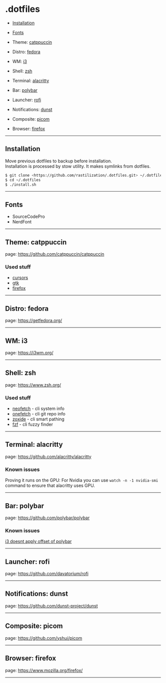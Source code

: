 # .dotfiles

- [Installation](#installation)
- [Fonts](#fonts)


- Theme: [catppuccin](#theme-catppuccin)
- Distro: [fedora](#distro-fedora)
- WM: [i3](#wm-i3)
- Shell: [zsh](#shell-zsh)
- Terminal: [alacritty](#terminal-alacritty)
- Bar: [polybar](#bar-polybar)
- Launcher: [rofi](#launcher-rofi)
- Notifications: [dunst](#notification-dunst)
- Composite: [picom](#composite-picom)
- Browser: [firefox](#browser-firefox)
___

## Installation
Move previous dotfiles to backup before installation.  
Installation is processed by stow utility. It makes symlinks from dotfiles.

```bash
$ git clone <https://github.com/rastilization/.dotfiles.git> ~/.dotfiles
$ cd ~/.dotfiles
$ ./install.sh
```
___

## Fonts

- SourceCodePro
- NerdFont
___

## Theme: catppuccin
page: https://github.com/catppuccin/catppuccin

### Used stuff
- [cursors](https://github.com/catppuccin/cursors)
- [gtk](https://github.com/catppuccin/gtk)
- [firefox](https://github.com/catppuccin/firefox)
___

## Distro: fedora
page: https://getfedora.org/
___

## WM: i3
page: https://i3wm.org/
___

## Shell: zsh
page: https://www.zsh.org/

### Used stuff
- [neofetch](https://github.com/dylanaraps/neofetch) - cli system info
- [onefetch](https://github.com/o2sh/onefetch) - cli git repo info
- [zoxide](https://github.com/ajeetdsouza/zoxide) - cli smart pathing
- [fzf](https://github.com/junegunn/fzf) - cli fuzzy finder
___

## Terminal: alacritty
page: https://github.com/alacritty/alacritty

### Known issues
Proving it runs on the GPU: For Nvidia you can use `watch -n -1 nvidia-smi` command to ensure that alacritty uses GPU.
___

## Bar: polybar
page: https://github.com/polybar/polybar

### Known issues
[i3 doesnt apply offset of polybar](https://github.com/polybar/polybar/wiki/Known-Issues#override-redirect-in-i3)
___

## Launcher: rofi
page: https://github.com/davatorium/rofi
___

## Notifications: dunst
page: https://github.com/dunst-project/dunst
___

## Composite: picom
page: https://github.com/yshui/picom
___

## Browser: firefox
page: https://www.mozilla.org/firefox/
___
